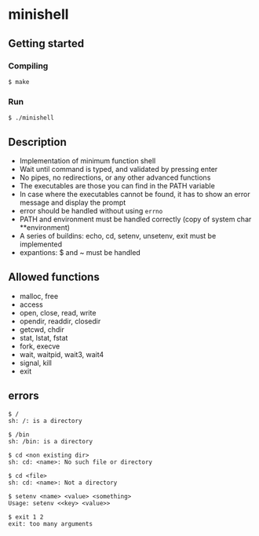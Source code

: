 # minishell

## Getting started
### Compiling
```
$ make
```

### Run
```
$ ./minishell
```

## Description

- Implementation of minimum function shell
- Wait until command is typed, and validated by pressing enter
- No pipes, no redirections, or any other advanced functions
- The executables are those you can find in the PATH variable
- In case where the executables cannot be found, it has to show an error message and display the prompt
- error should be handled without using `errno`
- PATH and environment must be handled correctly (copy of system char \*\*environment)
- A series of buildins: echo, cd, setenv, unsetenv, exit must be implemented
- expantions: $ and ~ must be handled

## Allowed functions

- malloc, free
- access
- open, close, read, write
- opendir, readdir, closedir
- getcwd, chdir
- stat, lstat, fstat
- fork, execve
- wait, waitpid, wait3, wait4
- signal, kill
- exit

## errors

```
$ /
sh: /: is a directory

$ /bin
sh: /bin: is a directory

$ cd <non existing dir>
sh: cd: <name>: No such file or directory

$ cd <file>
sh: cd: <name>: Not a directory

$ setenv <name> <value> <something>
Usage: setenv <<key> <value>>

$ exit 1 2
exit: too many arguments

```
